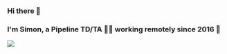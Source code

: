 ### Hi there 👋

### I'm Simon, a Pipeline TD/TA 👨‍💻 working remotely since 2016 🚀
<!--
**SimonHe96/SimonHe96** is a ✨ _special_ ✨ repository because its `README.md` (this file) appears on your GitHub profile.

Here are some ideas to get you started:

- 🔭 I’m currently working on ...
- 🌱 I’m currently learning ...
- 👯 I’m looking to collaborate on ...
- 🤔 I’m looking for help with ...
- 💬 Ask me about ...
- 📫 How to reach me: ...
- 😄 Pronouns: ...
- ⚡ Fun fact: ...
-->

![](https://count.getloli.com/get/@SimonHe96.github.readme)
